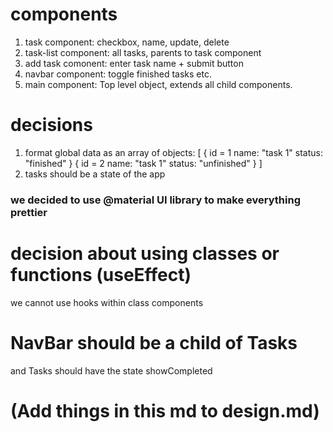 # components 
1. task component: checkbox, name, update, delete 
2. task-list component: all tasks, parents to task component 
3. add task comonent: enter task name + submit button 
4. navbar component: toggle finished tasks etc. 
5. main component: Top level object, extends all child components.

# decisions 
1. format global data as an array of objects: 
    [
        {
            id = 1 
            name: "task 1" 
            status: "finished"
        }
         {
             id = 2 
            name: "task 1" 
            status: "unfinished"
        }
    ]
2. tasks should be a state of the app



### we decided to use @material UI library to make everything prettier  

# decision about using classes or functions (useEffect)
we cannot use hooks within class components

# NavBar should be a child of Tasks
and Tasks should have the state showCompleted 

# (Add things in this md to design.md)